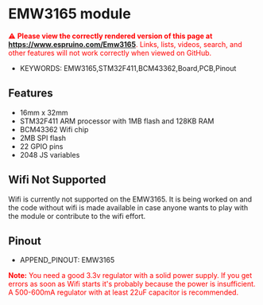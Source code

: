 <!--- Copyright (c) 2013 Gordon Williams, Pur3 Ltd. See the file LICENSE for copying permission. -->
EMW3165 module
=====================

<span style="color:red">:warning: **Please view the correctly rendered version of this page at https://www.espruino.com/Emw3165**. Links, lists, videos, search, and other features will not work correctly when viewed on GitHub.</span>

* KEYWORDS: EMW3165,STM32F411,BCM43362,Board,PCB,Pinout

Features
-------

* 16mm x 32mm
* STM32F411 ARM processor with 1MB flash and 128KB RAM
* BCM43362 Wifi chip
* 2MB SPI flash
* 22 GPIO pins
* 2048 JS variables

Wifi Not Supported
-------------
Wifi is currently not supported on the EMW3165. It is being worked on and the code without
wifi is made available in case anyone wants to play with the module or contribute to the wifi
effort.

Pinout
------

* APPEND_PINOUT: EMW3165

<span style="color: red">**Note:** You need a good 3.3v regulator with a solid power supply.
If you get errors as soon as Wifi starts it's probably because the power is insufficient.
A 500-600mA regulator with at least 22uF capacitor is recommended.</span>
